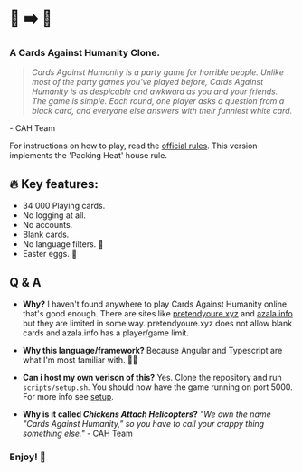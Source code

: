 # :chicken: :arrow_right: :helicopter:
### A Cards Against Humanity Clone.
> _Cards Against Humanity is a party game for horrible people. Unlike most of the party games you've played before, Cards Against Humanity is as despicable and awkward as you and your friends._
_The game is simple. Each round, one player asks a question from a black card, and everyone else answers with their funniest white card._

\- CAH Team

For instructions on how to play, read the [official rules](http://s3.amazonaws.com/cah/CAH_Rules.pdf).
This version implements the 'Packing Heat' house rule.

## :fire: Key features:
* 34 000 Playing cards.
* No logging at all.
* No accounts.
* Blank cards.
* No language filters. :underage:
* Easter eggs. :egg:

## Q & A
* __Why?__
I haven't found anywhere to play Cards Against Humanity online that's good enough. There are sites like [pretendyoure.xyz](https://pretendyoure.xyz/zy/) and [azala.info](https://azala.info/static/index.html) but they are limited in some way. pretendyoure.xyz does not allow blank cards and azala.info has a player/game limit.

* __Why this language/framework?__
Because Angular and Typescript are what I'm most familiar with. :man_shrugging:

* __Can i host my own verison of this?__
Yes. Clone the repository and run `scripts/setup.sh`. You should now have the game running on port 5000. For more info see [setup](setup.md).

* __Why is it called *Chickens Attach Helicopters*?__
*"We own the name "Cards Against Humanity," so you have to call your crappy thing something else."* - CAH Team

### Enjoy! :tada:
